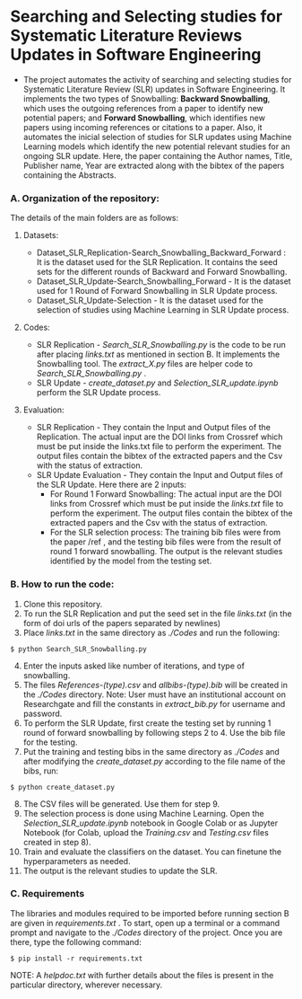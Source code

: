 # Searching and Selecting studies for Systematic Literature Reviews Updates in Software Engineering

- The project automates the activity of searching and selecting studies for Systematic Literature Review (SLR) updates in Software Engineering. It implements the two types of Snowballing: **Backward Snowballing**, which uses the outgoing references from a paper to identify new potential papers; and **Forward Snowballing**, which identifies new papers using incoming references or citations to a paper. Also, it automates the inicial selection of studies for SLR updates using Machine Learning models which identify the new potential relevant studies for an ongoing SLR update. Here, the paper containing the Author names, Title, Publisher name, Year are extracted along with the bibtex of the papers containing the Abstracts.


### A. Organization of the repository:
The details of the main folders are as follows:
1. Datasets:
   - Dataset_SLR_Replication-Search_Snowballing_Backward_Forward : It is the dataset used for the SLR Replication. It contains the seed sets for the different rounds of Backward and Forward Snowballing.
   - Dataset_SLR_Update-Search_Snowballing_Forward - It is the dataset used for 1 Round of Forward Snowballing in SLR Update process. 
   - Dataset_SLR_Update-Selection -  It is the dataset used for the selection of studies using Machine Learning in SLR Update process.
   
2. Codes: 
   - SLR Replication - _Search_SLR_Snowballing.py_ is the code to be run after placing _links.txt_ as mentioned in section B. It implements the Snowballing tool. The _extract_X.py_ files are helper code to _Search_SLR_Snowballing.py_ . 
   - SLR Update - _create_dataset.py_ and _Selection_SLR_update.ipynb_ perform the SLR Update process.

3. Evaluation:
   - SLR Replication - They contain the Input and Output files of the Replication. The actual input are the DOI links from Crossref which must be put inside the links.txt file to perform the experiment. The output files contain the bibtex of the extracted papers and the Csv with the status of extraction.
   - SLR Update Evaluation - They contain the Input and Output files of the SLR Update. Here there are 2 inputs:
        - For Round 1 Forward Snowballing: The actual input are the DOI links from Crossref which must be put inside the _links.txt_ file to perform the experiment. The output files contain the bibtex of the extracted papers and the Csv with the status of extraction.
        - For the SLR selection process: The training bib files were from the paper /ref , and the testing bib files were from the result of round 1 forward snowballing. The output is the relevant studies identified by the model from the testing set.


### B. How to run the code:
1. Clone this repository.
2. To run the SLR Replication and put the seed set in the file _links.txt_ (in the form of doi urls of the papers separated by newlines)
3. Place _links.txt_ in the same directory as _./Codes_ and run the following:
  ```
  $ python Search_SLR_Snowballing.py
  ```
4. Enter the inputs asked like number of iterations, and type of snowballing.
5. The files _References-(type).csv_ and _allbibs-(type).bib_ will be created in the _./Codes_ directory.
Note: User must have an institutional account on Researchgate and fill the constants in _extract_bib.py_ for username and password.
6. To perform the SLR Update, first create the testing set by running 1 round of forward snowballing by following steps 2 to 4. Use the bib file for the testing. 
7. Put the training and testing bibs in the same directory as _./Codes_ and after modifying the _create_dataset.py_ according to the file name of the bibs, run:
  ```
  $ python create_dataset.py
  ```
8. The CSV files will be generated. Use them for step 9.
9. The selection process is done using Machine Learning. Open the _Selection_SLR_update.ipynb_ notebook in Google Colab or as Jupyter Notebook (for Colab, upload the _Training.csv_ and _Testing.csv_ files created in step 8).
10. Train and evaluate the classifiers on the dataset. You can finetune the hyperparameters as needed.
11. The output is the relevant studies to update the SLR.


### C. Requirements
The libraries and modules required to be imported before running section B are given in _requirements.txt_ .
To start, open up a terminal or a command prompt and navigate to the _./Codes_ directory of the project. Once you are there, type the following command:
  ```
  $ pip install -r requirements.txt
  ``` 
  
 
NOTE: A _helpdoc.txt_ with further details about the files is present in the particular directory, wherever necessary.

